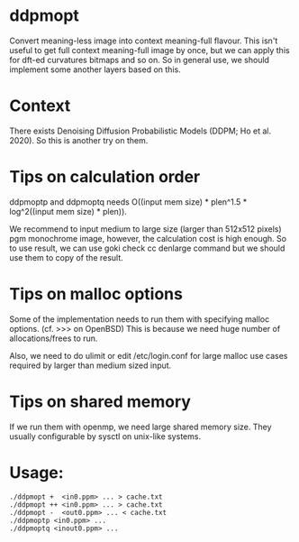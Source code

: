 # ddpmopt
Convert meaning-less image into context meaning-full flavour.
This isn't useful to get full context meaning-full image by once, but we can apply this for dft-ed curvatures bitmaps and so on. So in general use, we should implement some another layers based on this.

# Context
There exists Denoising Diffusion Probabilistic Models (DDPM; Ho et al. 2020). So this is another try on them.

# Tips on calculation order
ddpmoptp and ddpmoptq needs O((input mem size) * plen^1.5 * log^2((input mem size) * plen)).

We recommend to input medium to large size (larger than 512x512 pixels) pgm monochrome image, however, the calculation cost is high enough.
So to use result, we can use goki check cc denlarge command but we should use them to copy of the result.

# Tips on malloc options
Some of the implementation needs to run them with specifying malloc options.
(cf. &gt;&gt;&gt; on OpenBSD)
This is because we need huge number of allocations/frees to run.

Also, we need to do ulimit or edit /etc/login.conf for large malloc use cases required by larger than medium sized input.

# Tips on shared memory
If we run them with openmp, we need large shared memory size.
They usually configurable by sysctl on unix-like systems.

# Usage:
    ./ddpmopt +  <in0.ppm> ... > cache.txt
    ./ddpmopt ++ <in0.ppm> ... > cache.txt
    ./ddpmopt -  <out0.ppm> ... < cache.txt
    ./ddpmoptp <in0.ppm> ...
    ./ddpmoptq <inout0.ppm> ...

